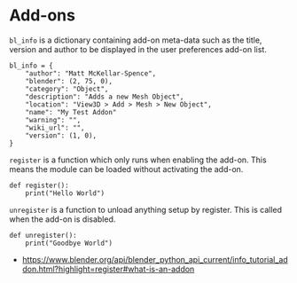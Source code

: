 # Add-ons

`bl_info` is a dictionary containing add-on meta-data such as the title, version and author to be displayed in the user preferences add-on list.

	bl_info = {
		"author": "Matt McKellar-Spence",
		"blender": (2, 75, 0),
		"category": "Object",
		"description": "Adds a new Mesh Object",
		"location": "View3D > Add > Mesh > New Object",
		"name": "My Test Addon"
		"warning": "",
		"wiki_url": "",
		"version": (1, 0),
	}

`register` is a function which only runs when enabling the add-on.
This means the module can be loaded without activating the add-on.

	def register():
		print("Hello World")

`unregister` is a function to unload anything setup by register.
This is called when the add-on is disabled.

	def unregister():
		print("Goodbye World")

- https://www.blender.org/api/blender_python_api_current/info_tutorial_addon.html?highlight=register#what-is-an-addon
